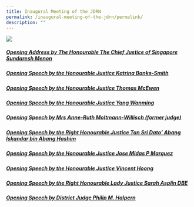 ```yaml
---
title: Inaugural Meeting of the JDRN
permalink: /inaugural-meeting-of-the-jdrn/permalink/
description: ""
---
```

![](/images/Official%20group%20photograph%20-%20Final.jpg)

##### [Opening Address by The Honourable The Chief Justice of Singapore Sundaresh Menon](/files/2022-05-18%20-%20Inaugural%20JDRN%20Meeting%20Opening%20Address.pdf)

##### [Opening Speech by the Honourable Justice Katrina Banks-Smith](/files/Australia%20Speech.pdf)

##### [ Opening Speech by the Honourable Justice Thomas McEwen](/files/Ontario%20Superior%20Court%20of%20Justice%20Speech-updated.pdf)

##### [Opening Speech by the Honourable Justice Yang Wanming](/files/The%20Supreme%20People’s%20Court%20of%20The%20People’s%20Republic%20of%20China%20-%20opening%20speech.pdf)

##### [Opening Speech by Mrs Anne-Ruth Moltmann-Willisch (former judge)](/files/Berlin%20Regional%20Court%20-%20Speech.pdf)

##### [Opening Speech by the Right Honourable Justice Tan Sri Dato’ Abang Iskandar bin Abang Hashim](/files/Malaysia%20Speech.pdf)

##### [Opening Speech by the Honourable Justice Jose Midas P Marquez](/files/Philippines_Opening%20Speech_Hon%20Jose%20Midas%20P%20Marquez.pdf)

##### [Opening Speech by the Honourable Justice Vincent Hoong](/files/Singapore%20-%20Speech.pdf)

##### [Opening Speech by the Right Honourable Lady Justice Sarah Asplin DBE](/files/UK%20Speech.pdf)

##### [Opening Speech by District Judge Philip M. Halpern](/files/JDRN%20Halpern%20speech.pdf)